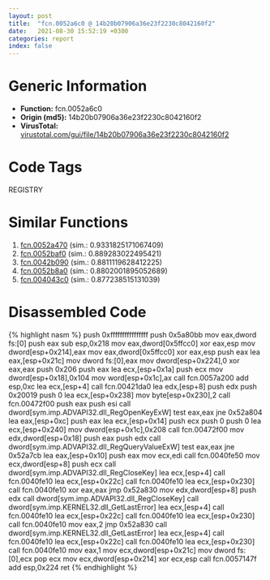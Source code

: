 ```yaml
---
layout: post
title:  "fcn.0052a6c0 @ 14b20b07906a36e23f2230c8042160f2"
date:   2021-08-30 15:52:19 +0300
categories: report
index: false
---
```


# Generic Information
- **Function:** fcn.0052a6c0
- **Origin (md5):** 14b20b07906a36e23f2230c8042160f2
- **VirusTotal:** [virustotal.com/gui/file/14b20b07906a36e23f2230c8042160f2][virustotal_ref]

# Code Tags
<span class="tag" id="REGISTRY">REGISTRY</span>


# Similar Functions

1. [fcn.0052a470][similar_1_ref] (sim.: 0.9331825171067409)
2. [fcn.0052baf0][similar_2_ref] (sim.: 0.889283022495421)
3. [fcn.0042b090][similar_3_ref] (sim.: 0.8811119628412225)
4. [fcn.0052b8a0][similar_4_ref] (sim.: 0.8802001895052689)
5. [fcn.004043c0][similar_5_ref] (sim.: 0.877238515131039)


# Disassembled Code

{% highlight nasm %}
push 0xffffffffffffffff
push 0x5a80bb
mov eax,dword fs:[0]
push eax
sub esp,0x218
mov eax,dword[0x5ffcc0]
xor eax,esp
mov dword[esp+0x214],eax
mov eax,dword[0x5ffcc0]
xor eax,esp
push eax
lea eax,[esp+0x21c]
mov dword fs:[0],eax
mov dword[esp+0x224],0
xor eax,eax
push 0x206
push eax
lea ecx,[esp+0x1a]
push ecx
mov dword[esp+0x18],0x104
mov word[esp+0x1c],ax
call fcn.0057a200
add esp,0xc
lea ecx,[esp+4]
call fcn.00421da0
lea edx,[esp+8]
push edx
push 0x20019
push 0
lea ecx,[esp+0x238]
mov byte[esp+0x230],2
call fcn.00472f00
push eax
push esi
call dword[sym.imp.ADVAPI32.dll_RegOpenKeyExW]
test eax,eax
jne 0x52a804
lea eax,[esp+0xc]
push eax
lea ecx,[esp+0x14]
push ecx
push 0
push 0
lea ecx,[esp+0x240]
mov dword[esp+0x1c],0x208
call fcn.00472f00
mov edx,dword[esp+0x18]
push eax
push edx
call dword[sym.imp.ADVAPI32.dll_RegQueryValueExW]
test eax,eax
jne 0x52a7cb
lea eax,[esp+0x10]
push eax
mov ecx,edi
call fcn.0040fe50
mov ecx,dword[esp+8]
push ecx
call dword[sym.imp.ADVAPI32.dll_RegCloseKey]
lea ecx,[esp+4]
call fcn.0040fe10
lea ecx,[esp+0x22c]
call fcn.0040fe10
lea ecx,[esp+0x230]
call fcn.0040fe10
xor eax,eax
jmp 0x52a830
mov edx,dword[esp+8]
push edx
call dword[sym.imp.ADVAPI32.dll_RegCloseKey]
call dword[sym.imp.KERNEL32.dll_GetLastError]
lea ecx,[esp+4]
call fcn.0040fe10
lea ecx,[esp+0x22c]
call fcn.0040fe10
lea ecx,[esp+0x230]
call fcn.0040fe10
mov eax,2
jmp 0x52a830
call dword[sym.imp.KERNEL32.dll_GetLastError]
lea ecx,[esp+4]
call fcn.0040fe10
lea ecx,[esp+0x22c]
call fcn.0040fe10
lea ecx,[esp+0x230]
call fcn.0040fe10
mov eax,1
mov ecx,dword[esp+0x21c]
mov dword fs:[0],ecx
pop ecx
mov ecx,dword[esp+0x214]
xor ecx,esp
call fcn.0057147f
add esp,0x224
ret 
{% endhighlight %}


[similar_1_ref]: /report/fcn.0052a470@c60344b51fa39a329b92557d24ff7670
[similar_2_ref]: /report/fcn.0052baf0@14b20b07906a36e23f2230c8042160f2
[similar_3_ref]: /report/fcn.0042b090@1160595edb203a63cb2ca3ce2ff04f47
[similar_4_ref]: /report/fcn.0052b8a0@c60344b51fa39a329b92557d24ff7670
[similar_5_ref]: /report/fcn.004043c0@ca482108b30ec675315f128a8f4fc7af
[virustotal_ref]: https://www.virustotal.com/gui/file/14b20b07906a36e23f2230c8042160f2
